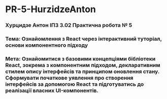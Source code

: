 # PR-5-HurzidzeAnton
### Хурцидзе Антон IПЗ 3.02 Практична робота № 5
### Тема: Ознайомлення з React через інтерактивний туторіал, основи компонентного підходу
### Мета: Ознайомитися з базовими концепціями бібліотеки React, зокрема з компонентним підходом, декларативним стилем опису інтерфейсів та принципом оновлення стану. Сформувати початкове уявлення про створення інтерфейсів за допомогою React та підготуватись до реалізації власних UI-компонентів.
